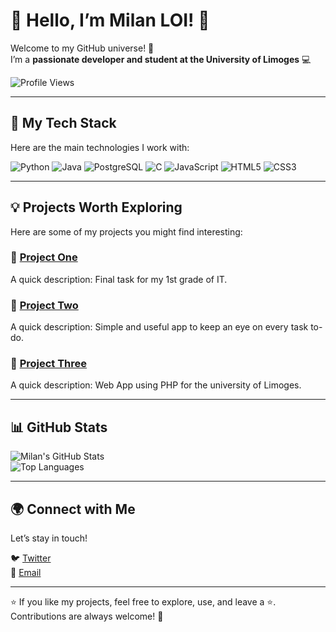# 👋 Hello, I’m Milan LOI! 🌟

Welcome to my GitHub universe! 🚀  
I’m a **passionate developer and student at the University of Limoges** 💻  

![Profile Views](https://komarev.com/ghpvc/?username=LOI-mln&color=blueviolet)  

---

## 🔧 My Tech Stack
Here are the main technologies I work with:

![Python](https://img.shields.io/badge/Python-3776AB?style=for-the-badge&logo=python&logoColor=white)
![Java](https://img.shields.io/badge/Java-007396?style=for-the-badge&logo=java&logoColor=white)
![PostgreSQL](https://img.shields.io/badge/PostgreSQL-336791?style=for-the-badge&logo=postgresql&logoColor=white)
![C](https://img.shields.io/badge/C-00599C?style=for-the-badge&logo=c&logoColor=white)
![JavaScript](https://img.shields.io/badge/JavaScript-F7DF1E?style=for-the-badge&logo=javascript&logoColor=black)
![HTML5](https://img.shields.io/badge/HTML5-E34F26?style=for-the-badge&logo=html5&logoColor=white)
![CSS3](https://img.shields.io/badge/CSS3-1572B6?style=for-the-badge&logo=css3&logoColor=white)

---

## 💡 Projects Worth Exploring
Here are some of my projects you might find interesting:

### 🎨 [Project One](https://github.com/jules87000/latice)  
A quick description: Final task for my 1st grade of IT.  

### 🚀 [Project Two](https://github.com/LOI-mln/todo-app)  
A quick description: Simple and useful app to keep an eye on every task to-do.

### 🔗 [Project Three](https://github.com/Mdeterne/Web-app-questionary)  
A quick description: Web App using PHP for the university of Limoges.  

---

## 📊 GitHub Stats
![Milan's GitHub Stats](https://github-readme-stats.vercel.app/api?username=LOI-mln&show_icons=true&theme=radical)  
![Top Languages](https://github-readme-stats.vercel.app/api/top-langs/?username=LOI-mln&layout=compact&theme=radical)

---

## 🌍 Connect with Me
Let’s stay in touch!  

 
🐦 [Twitter](https://x.com/MLN_444)  
📧 [Email](mailto:milan.loi@unilim.fr)  

---

⭐ If you like my projects, feel free to explore, use, and leave a ⭐. Contributions are always welcome! 🙌
